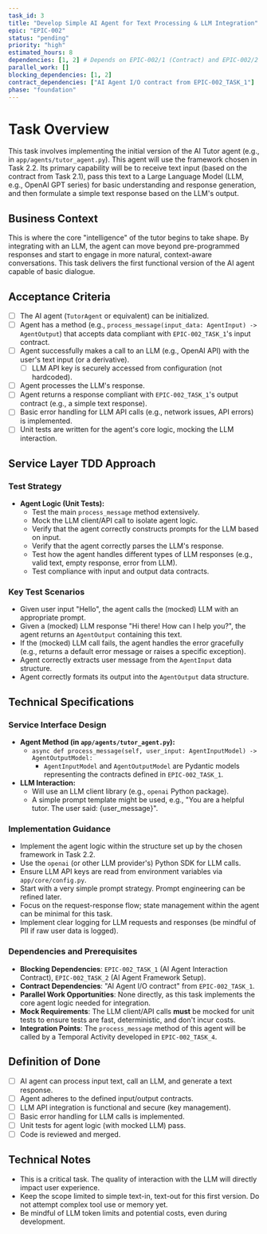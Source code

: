 ```yaml
---
task_id: 3
title: "Develop Simple AI Agent for Text Processing & LLM Integration"
epic: "EPIC-002"
status: "pending"
priority: "high"
estimated_hours: 8
dependencies: [1, 2] # Depends on EPIC-002/1 (Contract) and EPIC-002/2 (Framework Setup)
parallel_work: []
blocking_dependencies: [1, 2]
contract_dependencies: ["AI Agent I/O contract from EPIC-002_TASK_1"]
phase: "foundation"
---
```


# Task Overview
This task involves implementing the initial version of the AI Tutor agent (e.g., in `app/agents/tutor_agent.py`). This agent will use the framework chosen in Task 2.2. Its primary capability will be to receive text input (based on the contract from Task 2.1), pass this text to a Large Language Model (LLM, e.g., OpenAI GPT series) for basic understanding and response generation, and then formulate a simple text response based on the LLM's output.

## Business Context
This is where the core "intelligence" of the tutor begins to take shape. By integrating with an LLM, the agent can move beyond pre-programmed responses and start to engage in more natural, context-aware conversations. This task delivers the first functional version of the AI agent capable of basic dialogue.

## Acceptance Criteria
- [ ] The AI agent (`TutorAgent` or equivalent) can be initialized.
- [ ] Agent has a method (e.g., `process_message(input_data: AgentInput) -> AgentOutput`) that accepts data compliant with `EPIC-002_TASK_1`'s input contract.
- [ ] Agent successfully makes a call to an LLM (e.g., OpenAI API) with the user's text input (or a derivative).
  - [ ] LLM API key is securely accessed from configuration (not hardcoded).
- [ ] Agent processes the LLM's response.
- [ ] Agent returns a response compliant with `EPIC-002_TASK_1`'s output contract (e.g., a simple text response).
- [ ] Basic error handling for LLM API calls (e.g., network issues, API errors) is implemented.
- [ ] Unit tests are written for the agent's core logic, mocking the LLM interaction.

## Service Layer TDD Approach
### Test Strategy
- **Agent Logic (Unit Tests):**
  - Test the main `process_message` method extensively.
  - Mock the LLM client/API call to isolate agent logic.
  - Verify that the agent correctly constructs prompts for the LLM based on input.
  - Verify that the agent correctly parses the LLM's response.
  - Test how the agent handles different types of LLM responses (e.g., valid text, empty response, error from LLM).
  - Test compliance with input and output data contracts.

### Key Test Scenarios
- Given user input "Hello", the agent calls the (mocked) LLM with an appropriate prompt.
- Given a (mocked) LLM response "Hi there! How can I help you?", the agent returns an `AgentOutput` containing this text.
- If the (mocked) LLM call fails, the agent handles the error gracefully (e.g., returns a default error message or raises a specific exception).
- Agent correctly extracts user message from the `AgentInput` data structure.
- Agent correctly formats its output into the `AgentOutput` data structure.

## Technical Specifications
### Service Interface Design
- **Agent Method (in `app/agents/tutor_agent.py`):**
  - `async def process_message(self, user_input: AgentInputModel) -> AgentOutputModel:`
    - `AgentInputModel` and `AgentOutputModel` are Pydantic models representing the contracts defined in `EPIC-002_TASK_1`.
- **LLM Interaction:**
  - Will use an LLM client library (e.g., `openai` Python package).
  - A simple prompt template might be used, e.g., "You are a helpful tutor. The user said: {user_message}".

### Implementation Guidance
- Implement the agent logic within the structure set up by the chosen framework in Task 2.2.
- Use the `openai` (or other LLM provider's) Python SDK for LLM calls.
- Ensure LLM API keys are read from environment variables via `app/core/config.py`.
- Start with a very simple prompt strategy. Prompt engineering can be refined later.
- Focus on the request-response flow; state management within the agent can be minimal for this task.
- Implement clear logging for LLM requests and responses (be mindful of PII if raw user data is logged).

### Dependencies and Prerequisites
- **Blocking Dependencies**: `EPIC-002_TASK_1` (AI Agent Interaction Contract), `EPIC-002_TASK_2` (AI Agent Framework Setup).
- **Contract Dependencies**: "AI Agent I/O contract" from `EPIC-002_TASK_1`.
- **Parallel Work Opportunities**: None directly, as this task implements the core agent logic needed for integration.
- **Mock Requirements**: The LLM client/API calls **must** be mocked for unit tests to ensure tests are fast, deterministic, and don't incur costs.
- **Integration Points**: The `process_message` method of this agent will be called by a Temporal Activity developed in `EPIC-002_TASK_4`.

## Definition of Done
- [ ] AI agent can process input text, call an LLM, and generate a text response.
- [ ] Agent adheres to the defined input/output contracts.
- [ ] LLM API integration is functional and secure (key management).
- [ ] Basic error handling for LLM calls is implemented.
- [ ] Unit tests for agent logic (with mocked LLM) pass.
- [ ] Code is reviewed and merged.

## Technical Notes
- This is a critical task. The quality of interaction with the LLM will directly impact user experience.
- Keep the scope limited to simple text-in, text-out for this first version. Do not attempt complex tool use or memory yet.
- Be mindful of LLM token limits and potential costs, even during development.
